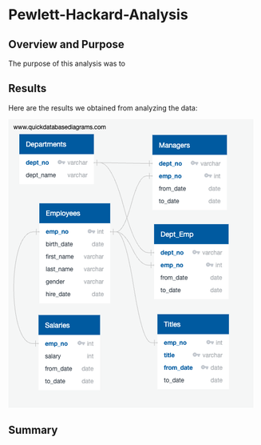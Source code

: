 # Pewlett-Hackard-Analysis

## Overview and Purpose

The purpose of this analysis was to 

## Results 

Here are the results we obtained from analyzing the data:

![Pewlett1](https://github.com/tylerfallon/Pewlett-Hackard-Analysis/blob/main/EmployeeDB.png?raw=true)



## Summary

